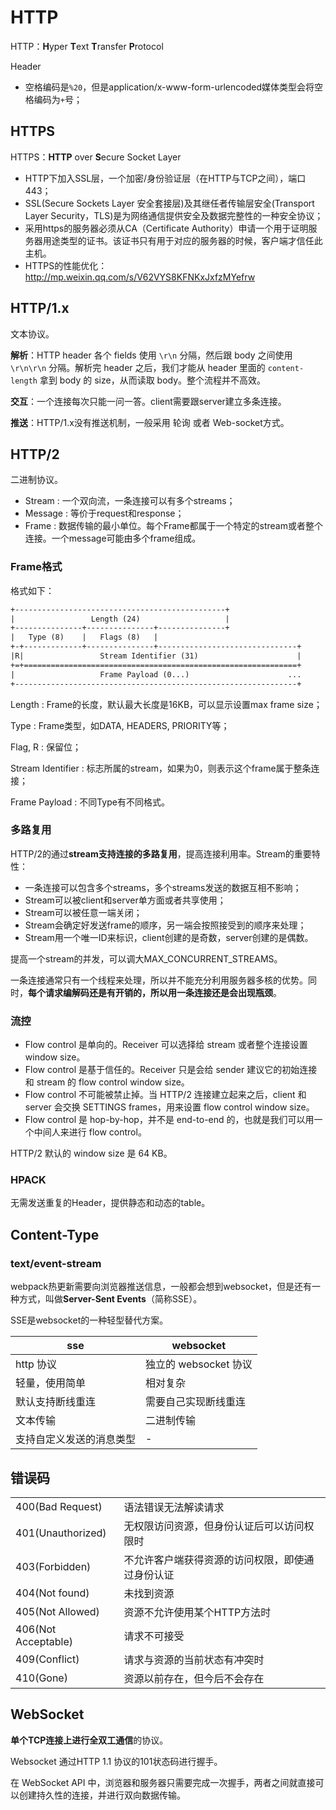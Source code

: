 # HTTP

HTTP：**H**yper **T**ext **T**ransfer **P**rotocol 

Header

- 空格编码是`%20`，但是application/x-www-form-urlencoded媒体类型会将空格编码为`+`号；



## HTTPS

HTTPS：**HTTP** over **S**ecure Socket Layer

- HTTP下加入SSL层，一个加密/身份验证层（在HTTP与TCP之间），端口443；
- SSL(Secure Sockets Layer 安全套接层)及其继任者传输层安全(Transport Layer Security，TLS)是为网络通信提供安全及数据完整性的一种安全协议；
- 采用https的服务器必须从CA（Certificate Authority）申请一个用于证明服务器用途类型的证书。该证书只有用于对应的服务器的时候，客户端才信任此主机。
- HTTPS的性能优化：http://mp.weixin.qq.com/s/V62VYS8KFNKxJxfzMYefrw



## HTTP/1.x

文本协议。

**解析**：HTTP header 各个 fields 使用 `\r\n` 分隔，然后跟 body 之间使用 `\r\n\r\n` 分隔。解析完 header 之后，我们才能从 header 里面的 `content-length` 拿到 body 的 size，从而读取 body。整个流程并不高效。

**交互**：一个连接每次只能一问一答。client需要跟server建立多条连接。

**推送**：HTTP/1.x没有推送机制，一般采用 轮询 或者 Web-socket方式。

## HTTP/2

二进制协议。

- Stream : 一个双向流，一条连接可以有多个streams；
- Message : 等价于request和response；
- Frame : 数据传输的最小单位。每个Frame都属于一个特定的stream或者整个连接。一个message可能由多个frame组成。

### Frame格式

格式如下：

```txt
+-----------------------------------------------+
|                 Length (24)                   |
+---------------+---------------+---------------+
|   Type (8)    |   Flags (8)   |
+-+-------------+---------------+-------------------------------+
|R|                 Stream Identifier (31)                      |
+=+=============================================================+
|                   Frame Payload (0...)                      ...
+---------------------------------------------------------------+
```

Length : Frame的长度，默认最大长度是16KB，可以显示设置max frame size；

Type : Frame类型，如DATA, HEADERS, PRIORITY等；

Flag, R : 保留位；

Stream Identifier : 标志所属的stream，如果为0，则表示这个frame属于整条连接； 

Frame Payload : 不同Type有不同格式。

### 多路复用

HTTP/2的通过**stream支持连接的多路复用**，提高连接利用率。Stream的重要特性：

- 一条连接可以包含多个streams，多个streams发送的数据互相不影响；
- Stream可以被client和server单方面或者共享使用；
- Stream可以被任意一端关闭；
- Stream会确定好发送frame的顺序，另一端会按照接受到的顺序来处理；
- Stream用一个唯一ID来标识，client创建的是奇数，server创建的是偶数。

提高一个stream的并发，可以调大MAX_CONCURRENT_STREAMS。

一条连接通常只有一个线程来处理，所以并不能充分利用服务器多核的优势。同时，**每个请求编解码还是有开销的，所以用一条连接还是会出现瓶颈**。

### 流控

- Flow control 是单向的。Receiver 可以选择给 stream 或者整个连接设置 window size。
- Flow control 是基于信任的。Receiver 只是会给 sender 建议它的初始连接和 stream 的 flow control window size。
- Flow control 不可能被禁止掉。当 HTTP/2 连接建立起来之后，client 和 server 会交换 SETTINGS frames，用来设置 flow control window size。
- Flow control 是 hop-by-hop，并不是 end-to-end 的，也就是我们可以用一个中间人来进行 flow control。

HTTP/2 默认的 window size 是 64 KB。

### HPACK

无需发送重复的Header，提供静态和动态的table。



## Content-Type

### text/event-stream

webpack热更新需要向浏览器推送信息，一般都会想到websocket，但是还有一种方式，叫做**Server-Sent Events**（简称SSE）。

SSE是websocket的一种轻型替代方案。

| sse                      | websocket             |
| ------------------------ | --------------------- |
| http 协议                | 独立的 websocket 协议 |
| 轻量，使用简单           | 相对复杂              |
| 默认支持断线重连         | 需要自己实现断线重连  |
| 文本传输                 | 二进制传输            |
| 支持自定义发送的消息类型 | -                     |



## 错误码

|                      |                                                  |
| -------------------- | ------------------------------------------------ |
| 400(Bad  Request)    | 语法错误无法解读请求                             |
| 401(Unauthorized)    | 无权限访问资源，但身份认证后可以访问权限时       |
| 403(Forbidden)       | 不允许客户端获得资源的访问权限，即使通过身份认证 |
| 404(Not  found)      | 未找到资源                                       |
| 405(Not  Allowed)    | 资源不允许使用某个HTTP方法时                     |
| 406(Not  Acceptable) | 请求不可接受                                     |
| 409(Conflict)        | 请求与资源的当前状态有冲突时                     |
| 410(Gone)            | 资源以前存在，但今后不会存在                     |



## WebSocket

**单个TCP连接上进行全双工通信**的协议。

Websocket 通过HTTP 1.1 协议的101状态码进行握手。

在 WebSocket API 中，浏览器和服务器只需要完成一次握手，两者之间就直接可以创建持久性的连接，并进行双向数据传输。



